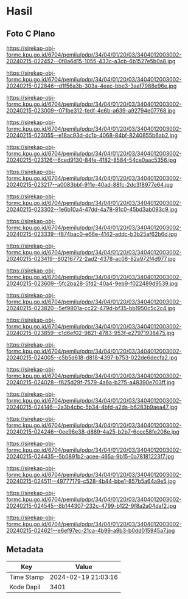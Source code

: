 # Hasil

## Foto C Plano

https://sirekap-obj-formc.kpu.go.id/6704/pemilu/pdpr/34/04/01/20/03/3404012003002-20240215-022452--0f8a6d15-1055-433c-a3cb-6b1527e5b0a8.jpg

https://sirekap-obj-formc.kpu.go.id/6704/pemilu/pdpr/34/04/01/20/03/3404012003002-20240215-022846--d1f56a3b-303a-4eec-bbe3-3aaf7988e96e.jpg

https://sirekap-obj-formc.kpu.go.id/6704/pemilu/pdpr/34/04/01/20/03/3404012003002-20240215-023009--071be312-fedf-4e6b-a639-a92794e07768.jpg

https://sirekap-obj-formc.kpu.go.id/6704/pemilu/pdpr/34/04/01/20/03/3404012003002-20240215-023055--e18ac93d-dc1b-4068-84bf-8240855b6ab2.jpg

https://sirekap-obj-formc.kpu.go.id/6704/pemilu/pdpr/34/04/01/20/03/3404012003002-20240215-023126--6ced9130-84fe-4182-8584-54ce0aac5356.jpg

https://sirekap-obj-formc.kpu.go.id/6704/pemilu/pdpr/34/04/01/20/03/3404012003002-20240215-023217--a0083bbf-911e-40ad-88fc-2dc3f8977e64.jpg

https://sirekap-obj-formc.kpu.go.id/6704/pemilu/pdpr/34/04/01/20/03/3404012003002-20240215-023302--1e6b10a4-47dd-4a78-91c0-45bd3ab093c9.jpg

https://sirekap-obj-formc.kpu.go.id/6704/pemilu/pdpr/34/04/01/20/03/3404012003002-20240215-023339--f874bac0-e66e-4142-addc-b3b25af62b6d.jpg

https://sirekap-obj-formc.kpu.go.id/6704/pemilu/pdpr/34/04/01/20/03/3404012003002-20240215-023419--80216772-2ad2-4378-ac08-82a972f4d977.jpg

https://sirekap-obj-formc.kpu.go.id/6704/pemilu/pdpr/34/04/01/20/03/3404012003002-20240215-023609--5fc2ba28-5fd2-40a4-9eb9-f022489d9539.jpg

https://sirekap-obj-formc.kpu.go.id/6704/pemilu/pdpr/34/04/01/20/03/3404012003002-20240215-023820--5ef9801a-cc22-479d-bf35-bb1950c5c2c4.jpg

https://sirekap-obj-formc.kpu.go.id/6704/pemilu/pdpr/34/04/01/20/03/3404012003002-20240215-023859--c1d6ef02-9821-4783-953f-e27971938475.jpg

https://sirekap-obj-formc.kpu.go.id/6704/pemilu/pdpr/34/04/01/20/03/3404012003002-20240215-024005--c5b5d618-d818-4397-b753-022de6decfa2.jpg

https://sirekap-obj-formc.kpu.go.id/6704/pemilu/pdpr/34/04/01/20/03/3404012003002-20240215-024028--f825d29f-7579-4a6a-b275-a48390e703ff.jpg

https://sirekap-obj-formc.kpu.go.id/6704/pemilu/pdpr/34/04/01/20/03/3404012003002-20240215-024146--2a3b4cbc-5b34-4bfd-a2da-b6283b9aea47.jpg

https://sirekap-obj-formc.kpu.go.id/6704/pemilu/pdpr/34/04/01/20/03/3404012003002-20240215-024246--0ee96e38-d889-4a25-b2b7-6ccc58fe208e.jpg

https://sirekap-obj-formc.kpu.go.id/6704/pemilu/pdpr/34/04/01/20/03/3404012003002-20240215-024435--5b0891b2-acee-465a-9b15-0a78181223f7.jpg

https://sirekap-obj-formc.kpu.go.id/6704/pemilu/pdpr/34/04/01/20/03/3404012003002-20240215-024511--49777179-c528-4b44-bbe1-857b5a64a9e5.jpg

https://sirekap-obj-formc.kpu.go.id/6704/pemilu/pdpr/34/04/01/20/03/3404012003002-20240215-024545--8b144307-232c-4799-b122-9f8a2a04daf2.jpg

https://sirekap-obj-formc.kpu.go.id/6704/pemilu/pdpr/34/04/01/20/03/3404012003002-20240215-024621--e6ef97ec-21ca-4b99-a9b3-b0dd015945a7.jpg


## Metadata

| Key        | Value               |
| ---------- | ------------------- |
| Time Stamp | 2024-02-19 21:03:16 |
| Kode Dapil | 3401                |



